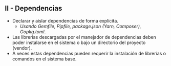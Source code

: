 ## II - Dependencias

* Declarar y aislar dependencias de forma explícita.
  * _Usando Gemfile, Pipfile, package.json (Yarn, Composer), Gopkg.toml_.
* Las librerías descargadas por el manejador de dependencias deben poder instalarse en el sistema o bajo un directorio del proyecto (vendor).
* A veces estas dependencias pueden requerir la instalación de librerías o comandos en el sistema base.
